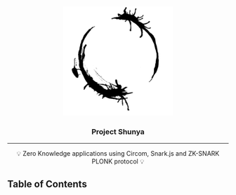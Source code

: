 <p align="center">
 <img src="https://github.com/infinitywarp/project-shunya/blob/main/images/arrival_louis_has_weapon.jpeg" alt="Louis Has Weapon" width="250"></a>
</p>

<h3 align="center">Project Shunya</h3>

<div align="center">
</div>

---

<p align = "center">💡 Zero Knowledge applications using Circom, Snark.js and ZK-SNARK PLONK protocol 💡</p>

## Table of Contents
